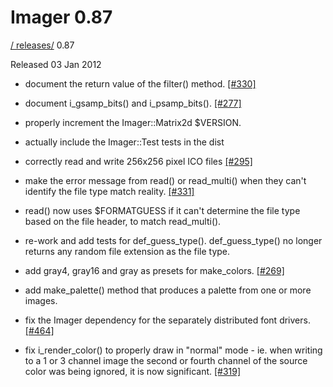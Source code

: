 # Imager 0.87

[ / ](..) [releases/](./) 0.87

Released 03 Jan 2012

 - document the return value of the filter() method. [[#330]](https://github.com/tonycoz/imager/issues/330)

 - document i_gsamp_bits() and i_psamp_bits(). [[#277]](https://github.com/tonycoz/imager/issues/277)

 - properly increment the Imager::Matrix2d $VERSION.

 - actually include the Imager::Test tests in the dist

 - correctly read and write 256x256 pixel ICO files [[#295]](https://github.com/tonycoz/imager/issues/295)

 - make the error message from read() or read_multi() when they can't identify the file type match reality. [[#331]](https://github.com/tonycoz/imager/issues/331)

 - read() now uses $FORMATGUESS if it can't determine the file type based on the file header, to match read_multi().

 - re-work and add tests for def_guess_type(). def_guess_type() no longer returns any random file extension as the file type.

 - add gray4, gray16 and gray as presets for make_colors. [[#269]](https://github.com/tonycoz/imager/issues/269)

 - add make_palette() method that produces a palette from one or more images.

 - fix the Imager dependency for the separately distributed font drivers. [[#464]](https://github.com/tonycoz/imager/issues/464)

 - fix i_render_color() to properly draw in "normal" mode - ie. when writing to a 1 or 3 channel image the second or fourth channel of the source color was being ignored, it is now significant. [[#319]](https://github.com/tonycoz/imager/issues/319)